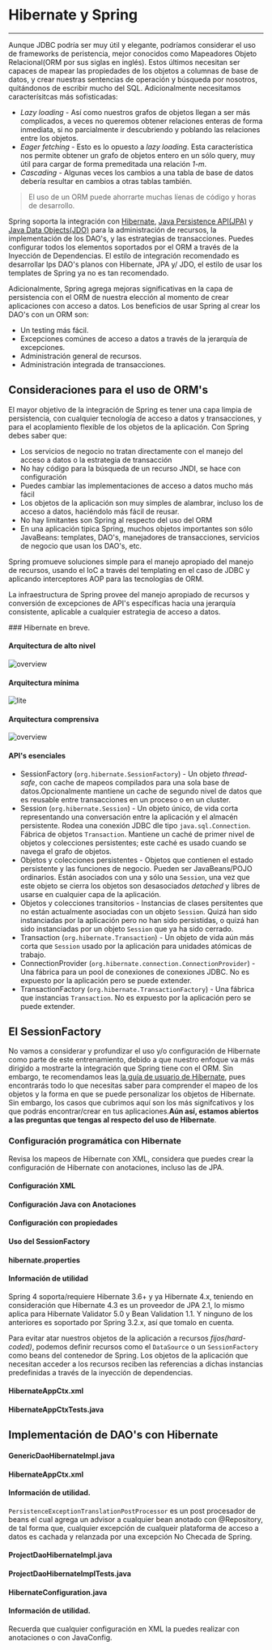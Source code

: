 # Hibernate y Spring

------

Aunque JDBC podría ser muy útil y elegante, podríamos considerar el uso de frameworks de peristencia, mejor conocidos como Mapeadores Objeto Relacional(ORM por sus siglas en inglés). Estos últimos necesitan ser capaces de mapear las propiedades de los objetos a columnas de base de datos, y crear nuestras sentencias de operación y búsqueda por nosotros, quitándonos de escribir mucho del SQL. Adicionalmente necesitamos caracterísitcas más sofisticadas:

* _Lazy loading_ - Así como nuestros grafos de objetos llegan a ser más complicados, a veces no queremos obtener relaciones enteras de forma inmediata, si no parcialmente ir descubriendo y poblando las relaciones entre los objetos.
* _Eager fetching_ - Esto es lo opuesto a _lazy loading_. Esta característica nos permite obtener un grafo de objetos entero en un sólo query, muy útil para cargar de forma premeditada una relación _1-m_.
* _Cascading_ - Algunas veces los cambios a una tabla de base de datos debería resultar en cambios a otras tablas también.

<blockquote>
  <p>El uso de un ORM puede ahorrarte muchas líenas de código y horas de desarrollo.</p>
</blockquote>

Spring soporta la integración con [Hibernate](http://www.hibernate.org/), [Java Persistence API(JPA)](http://www.oracle.com/technetwork/java/javaee/tech/persistence-jsp-140049.html) y [Java Data Objects(JDO)](http://www.oracle.com/technetwork/java/index-jsp-135919.html) para la administración de recursos, la implementación de los DAO's, y las estrategias de transacciones. Puedes configurar todos los elementos soportados por el ORM a través de la Inyección de Dependencias. El estilo de integración recomendado es desarrollar lps DAO's planos con Hibernate, JPA y/ JDO, el estilo de usar los templates de Spring ya no es tan recomendado.

Adicionalmente, Spring agrega mejoras significativas en la capa de persistencia con el ORM de nuestra elección al momento de crear aplicaciones con acceso a datos. Los beneficios de usar Spring al crear los DAO's con un ORM son:

* Un testing más fácil. 
* Excepciones comúnes de acceso a datos a través de la jerarquía de excepciones.
* Administración general de recursos.
* Administración integrada de transacciones.

## Consideraciones para el uso de ORM's

El mayor objetivo de la integración de Spring es tener una capa limpia de persistencia, con cualquier tecnología de acceso a datos y transacciones, y para el acoplamiento flexible de los objetos de la aplicación. Con Spring debes saber que:

* Los servicios de negocio no tratan directamente con el manejo del acceso a datos o la estrategia de transacción
* No hay código para la búsqueda de un recurso JNDI, se hace con configuración
* Puedes cambiar las implementaciones de acceso a datos mucho más fácil
* Los objetos de la aplicación son muy simples de alambrar, incluso los de acceso a datos, haciéndolo más fácil de reusar.
* No hay limitantes son Spring al respecto del uso del ORM
* En una aplicación tipica Spring, muchos objetos importantes son sólo JavaBeans: templates, DAO's, manejadores de transacciones, servicios de negocio que usan los DAO's, etc.

Spring promueve soluciones simple para el manejo apropiado del manejo de recursos, usando el IoC a través del templating en el caso de JDBC y aplicando interceptores AOP para las tecnologías de ORM.

La infraestructura de Spring provee del manejo apropiado de recursos y conversión de excepciones de API's específicas hacia una jerarquía consistente, aplicable a cualquier estrategia de acceso a datos.

### Hibernate en breve.

<div class="row">
  <div class="col-md-6">
    <h4><i class="icon-code"></i> Arquitectura de alto nivel</h4>
    <img src="img/overview.png" alt="overview"/>
  </div>
  <div class="col-md-6">
    <h4><i class="icon-code"></i> Arquitectura mínima</h4>
    <img src="img/lite.png" alt="lite"/>
  </div>
</div>

<div class="row">
  <div class="col-md-12">
    <h4><i class="icon-code"></i> Arquitectura comprensiva</h4>
    <img src="img/full_cream.png" alt="overview"/>
  </div>
</div>

#### API's esenciales

* SessionFactory (`org.hibernate.SessionFactory`) - Un objeto _thread-safe_, con cache de mapeos compilados para una sola base de datos.Opcionalmente mantiene un cache de segundo nivel de datos que es reusable entre transacciones en un proceso o en un cluster.
* Session (`org.hibernate.Session`) - Un objeto único, de vida corta representando una conversación entre la aplicación y el almacén persistente. Rodea una conexión JDBC dle tipo `java.sql.Connection`. Fábrica de objetos `Transaction`. Mantiene un caché de primer nivel de objetos y colecciones persistentes; este caché es usado cuando se navega el grafo de objetos.
* Objetos y colecciones persistentes - Objetos que contienen el estado persistente y las funciones de negocio. Pueden ser JavaBeans/POJO ordinarios. Están asociados con una y sólo una `Session`, una vez que este objeto se cierra los objetos son desasociados _detached_ y libres de usarse en cualquier capa de la aplicación.
* Objetos y colecciones transitorios - Instancias de clases persitentes que no están actualmente asociadas con un objeto `Session`. Quizá han sido instanciadas por la aplicación pero no han sido persistidas, o quizá han sido instanciadas por un objeto `Session` que ya ha sido cerrado.
* Transaction (`org.hibernate.Transaction`) - Un objeto de vida aún más corta que `Session` usado por la aplicación para unidades atómicas de trabajo.
* ConnectionProvider (`org.hibernate.connection.ConnectionProvider`) -  Una fábrica para un pool de conexiones de conexiones JDBC. No es expuesto por la aplicación pero se puede extender.
* TransactionFactory (`org.hibernate.TransactionFactory`) - Una fábrica que instancias `Transaction`. No es expuesto por la aplicación pero se puede extender.

## El SessionFactory

No vamos a considerar y profundizar el uso y/o configuración de Hibernate como parte de este entrenamiento, debido a que nuestro enfoque va más dirigido a mostrarte la integración que Spring tiene con el ORM. Sin embargo, te recomendamos leas [la guía de usuario de Hibernate](http://docs.jboss.org/hibernate/orm/4.3/manual/en-US/html/), pues encontrarás todo lo que necesitas saber para comprender el mapeo de los objetos y la forma en que se puede personalizar los objetos de Hibernate. Sin embargo, los casos que cubrimos aquí son los más signifcativos y los que podrás encontrar/crear en tus aplicaciones.**Aún así, estamos abiertos a las preguntas que tengas al respecto del uso de Hibernate**.

### Configuración programática con Hibernate

<div class="alert alert-info">
  <strong><i class="icon-terminal"></i></strong> Revisa los mapeos de Hibernate con XML, considera que puedes crear la configuración de Hibernate con  anotaciones, incluso las de JPA.
</div>

<div class="row">
  <div class="col-md-4">
    <h4><i class="icon-code"></i> Configuración XML</h4>
    <script type="syntaxhighlighter" class="brush: java;"><![CDATA[
      Configuration cfg = new Configuration()
      .addResource("User.hbm.xml")
      .addResource("Project.hbm.xml");
    ]]></script>
  </div>
  <div class="col-md-4">
    <h4><i class="icon-code"></i> Configuración Java con Anotaciones</h4>
    <script type="syntaxhighlighter" class="brush: java;"><![CDATA[
      Configuration cfg = new Configuration()
      .addClass(com.makingdevs.model.User.class)
      .addClass(com.makingdevs.model.Project.class);
    ]]></script>
  </div>
  <div class="col-md-4">
    <h4><i class="icon-code"></i> Configuración con propiedades</h4>
    <script type="syntaxhighlighter" class="brush: java;"><![CDATA[
      Configuration cfg = new Configuration()
      .addClass(com.makingdevs.model.User.class)
      .addClass(com.makingdevs.model.Project.class)
      .setProperty("hibernate.dialect", "org.hibernate.dialect.MySQLInnoDBDialect")
      .setProperty("hibernate.connection.datasource", "java:comp/env/jdbc/test")
      .setProperty("hibernate.order_updates", "true");
    ]]></script>
  </div>
</div>

<div class="row">
  <div class="col-md-6">
    <h4><i class="icon-code"></i> Uso del SessionFactory</h4>
    <script type="syntaxhighlighter" class="brush: java;"><![CDATA[
      SessionFactory sessions = cfg.buildSessionFactory();
      Session session = sessions.openSession(); // open a new Session
    ]]></script>
  </div>
  <div class="col-md-6">
    <h4><i class="icon-file"></i> hibernate.properties</h4>
    <script type="syntaxhighlighter" class="brush: plain;"><![CDATA[
hibernate.connection.driver_class = org.postgresql.Driver
hibernate.connection.url = jdbc:postgresql://localhost/makingdevs
hibernate.connection.username = myuser
hibernate.connection.password = secret
hibernate.c3p0.min_size=5
hibernate.c3p0.max_size=20
hibernate.c3p0.timeout=1800
hibernate.c3p0.max_statements=50
hibernate.dialect = org.hibernate.dialect.PostgreSQL82Dialect
    ]]></script>
  </div>
</div>

<div class="bs-callout bs-callout-warning">
<h4><i class="icon-coffee"></i> Información de utilidad</h4>
  <p>
    Spring 4 soporta/requiere Hibernate 3.6+ y ya Hibernate 4.x, teniendo en consideración que Hibernate 4.3 es un proveedor de JPA 2.1, lo mismo aplica para Hibernate Validator 5.0 y Bean Validation 1.1. Y ninguno de los anteriores es soportado por Spring 3.2.x, así que tomalo en cuenta.
  </a>
  </p>
</div>

Para evitar atar nuestros objetos de la aplicación a recursos _fijos(hard-coded)_, podemos definir recursos como el `DataSource` o un `SessionFactory` como beans del contenedor de Spring. Los objetos de la aplicación que necesitan acceder a los recursos reciben las referencias a dichas instancias predefinidas a través de la inyección de dependencias.

<div class="row">
  <div class="col-md-6">
    <h4><i class="icon-code"></i> HibernateAppCtx.xml</h4>
    <script type="syntaxhighlighter" class="brush: xml;"><![CDATA[
<?xml version="1.0" encoding="UTF-8"?>
<beans xmlns="http://www.springframework.org/schema/beans"
  xmlns:xsi="http://www.w3.org/2001/XMLSchema-instance"
  xsi:schemaLocation="http://www.springframework.org/schema/beans http://www.springframework.org/schema/beans/spring-beans.xsd">

  <bean id="sessionFactory"
    class="org.springframework.orm.hibernate3.LocalSessionFactoryBean">
    <property name="dataSource" ref="dataSource" />
    <property name="mappingResources">
      <list>
        <value>com/makingdevs/model/User.hbm.xml</value>
        <value>com/makingdevs/model/Project.hbm.xml</value>
        <value>com/makingdevs/model/UserStory.hbm.xml</value>
        <value>com/makingdevs/model/Task.hbm.xml</value>
      </list>
    </property>
    <property name="hibernateProperties">
      <value>
        hibernate.dialect=org.hibernate.dialect.H2Dialect
      </value>
    </property>
  </bean>

</beans>
    ]]></script>
  </div>
  <div class="col-md-6">
    <h4><i class="icon-file"></i> HibernateAppCtxTests.java</h4>
    <script type="syntaxhighlighter" class="brush: java;"><![CDATA[
package com.makingdevs.practica6;

import static org.springframework.util.Assert.notNull;

import org.hibernate.SessionFactory;
import org.junit.FixMethodOrder;
import org.junit.Test;
import org.junit.runner.RunWith;
import org.junit.runners.MethodSorters;
import org.springframework.beans.factory.annotation.Autowired;
import org.springframework.test.context.ContextConfiguration;
import org.springframework.test.context.junit4.SpringJUnit4ClassRunner;

@RunWith(SpringJUnit4ClassRunner.class)
@ContextConfiguration(locations = { "HibernateAppCtx.xml", "../practica1/DataSourceWithNamespace.xml" })
@FixMethodOrder(MethodSorters.NAME_ASCENDING)
public class HibernateAppCtxTests {

  @Autowired
  SessionFactory sessionFactory;

  @Test
  public void test0SessionFactory() {
    notNull(sessionFactory);
  }

  @Test
  public void test1Session() {
    org.springframework.util.Assert.notNull(sessionFactory.openSession());
  }

}
    ]]></script>
  </div>
</div>


## Implementación de DAO's con Hibernate

<div class="row">
  <div class="col-md-6">
    <h4><i class="icon-code"></i> GenericDaoHibernateImpl.java</h4>
    <script type="syntaxhighlighter" class="brush: java;"><![CDATA[
package com.makingdevs.practica7;

import java.io.Serializable;
import java.lang.reflect.ParameterizedType;
import java.util.List;

import org.hibernate.SessionFactory;
import org.hibernate.criterion.Projections;

import com.makingdevs.dao.GenericDao;

public abstract class GenericDaoHibernateImpl<T, PK extends Serializable> implements GenericDao<T, PK> {

  private SessionFactory sessionFactory;

  private Class<T> type = null;

  public SessionFactory getSessionFactory() {
    return sessionFactory;
  }

  public void setSessionFactory(SessionFactory sessionFactory) {
    this.sessionFactory = sessionFactory;
  }

  @Override
  public void create(T newInstance) {
    sessionFactory.getCurrentSession().save(newInstance);
  }

  @SuppressWarnings("unchecked")
  @Override
  public T read(PK id) {
    return (T) sessionFactory.getCurrentSession().get(getType(), id);
  }

  @Override
  public void update(T transientObject) {
    sessionFactory.getCurrentSession().update(transientObject);
  }

  @Override
  public void delete(T persistentObject) {
    sessionFactory.getCurrentSession().delete(persistentObject);
  }

  @SuppressWarnings("unchecked")
  @Override
  public List<T> findAll() {
    return sessionFactory.getCurrentSession().createCriteria(getType()).list();
  }

  @Override
  public int countAll() {
    return (Integer) sessionFactory.getCurrentSession().createCriteria(getType()).setProjection(Projections.rowCount())
        .uniqueResult();
  }

  @SuppressWarnings("unchecked")
  public Class<T> getType() {
    if (type == null) {
      Class<?> clazz = getClass();
      while (!(clazz.getGenericSuperclass() instanceof ParameterizedType)) {
        clazz = clazz.getSuperclass();
      }
      type = (Class<T>) ((ParameterizedType) clazz.getGenericSuperclass()).getActualTypeArguments()[0];
    }
    return type;
  }

}
    ]]></script>
  </div>
  <div class="col-md-6">
    <h4><i class="icon-code"></i> HibernateAppCtx.xml</h4>
    <script type="syntaxhighlighter" class="brush: xml;"><![CDATA[
<?xml version="1.0" encoding="UTF-8"?>
<beans xmlns="http://www.springframework.org/schema/beans"
  xmlns:xsi="http://www.w3.org/2001/XMLSchema-instance" xmlns:jdbc="http://www.springframework.org/schema/jdbc"
  xmlns:context="http://www.springframework.org/schema/context"
  xmlns:aop="http://www.springframework.org/schema/aop" xmlns:tx="http://www.springframework.org/schema/tx"
  xsi:schemaLocation="http://www.springframework.org/schema/jdbc http://www.springframework.org/schema/jdbc/spring-jdbc-4.0.xsd
    http://www.springframework.org/schema/aop http://www.springframework.org/schema/aop/spring-aop-4.0.xsd
    http://www.springframework.org/schema/beans http://www.springframework.org/schema/beans/spring-beans.xsd
    http://www.springframework.org/schema/tx http://www.springframework.org/schema/tx/spring-tx-4.0.xsd
    http://www.springframework.org/schema/context http://www.springframework.org/schema/context/spring-context-4.0.xsd">

  <context:component-scan base-package="com.makingdevs.practica7" />

  <jdbc:embedded-database type="H2" id="dataSource">
    <jdbc:script location="classpath:/com/makingdevs/scripts/user.sql" />
    <jdbc:script location="classpath:/com/makingdevs/scripts/project.sql" />
    <jdbc:script location="classpath:/com/makingdevs/scripts/user_story.sql" />
    <jdbc:script location="classpath:/com/makingdevs/scripts/task.sql" />
    <jdbc:script location="classpath:/com/makingdevs/scripts/constraints.sql" />
  </jdbc:embedded-database>

  <bean id="sessionFactory"
    class="org.springframework.orm.hibernate4.LocalSessionFactoryBean">
    <property name="dataSource" ref="dataSource" />
    <property name="mappingResources">
      <list>
        <value>com/makingdevs/model/User.hbm.xml</value>
        <value>com/makingdevs/model/Project.hbm.xml</value>
        <value>com/makingdevs/model/UserStory.hbm.xml</value>
        <value>com/makingdevs/model/Task.hbm.xml</value>
      </list>
    </property>
    <property name="hibernateProperties">
      <value>
        hibernate.dialect=org.hibernate.dialect.H2Dialect
      </value>
    </property>
  </bean>

  <bean
    class="org.springframework.dao.annotation.PersistenceExceptionTranslationPostProcessor" />

  <!-- This is very important, but it's explained later!!! Don't Worry about... -->
  <bean id="transactionManager"
    class="org.springframework.orm.hibernate4.HibernateTransactionManager">
    <property name="sessionFactory" ref="sessionFactory" />
  </bean>

  <aop:config>
    <aop:pointcut id="allMethods"
      expression="execution(public * com.makingdevs.practica7.**.*(..))" />
    <aop:advisor advice-ref="txAdvice" pointcut-ref="allMethods" />
  </aop:config>

  <tx:advice id="txAdvice" transaction-manager="transactionManager">
    <tx:attributes>
      <tx:method name="*" />
    </tx:attributes>
  </tx:advice>

</beans>
    ]]></script>
  </div>
</div>

<div class="bs-callout bs-callout-info">
<h4><i class="icon-coffee"></i> Información de utilidad.</h4>
  <p>
    <code>PersistenceExceptionTranslationPostProcessor</code> es un post procesador de beans el cual agrega un advisor a cualquier bean anotado con @Repository, de tal forma que, cualquier excepción de cualqueir plataforma de acceso a datos es cachada y relanzada por una excepción No Checada de Spring.
  </a>
  </p>
</div>

<div class="row">
  <div class="col-md-6">
    <h4><i class="icon-code"></i> ProjectDaoHibernateImpl.java</h4>
    <script type="syntaxhighlighter" class="brush: java;"><![CDATA[
package com.makingdevs.practica7;

import org.hibernate.Query;
import org.hibernate.SessionFactory;
import org.springframework.beans.factory.annotation.Autowired;
import org.springframework.stereotype.Repository;

import com.makingdevs.dao.ProjectDao;
import com.makingdevs.model.Project;

@Repository
public class ProjectDaoHibernateImpl extends GenericDaoHibernateImpl<Project, Long> implements ProjectDao {

  @Autowired
  public ProjectDaoHibernateImpl(SessionFactory sessionFactory) {
    super.setSessionFactory(sessionFactory);
  }

  @Override
  public Project findByCodename(String codename) {
    Query query = getSessionFactory().getCurrentSession().createQuery("from Project where codeName = ?");
    query.setString(0, codename);
    return (Project) query.uniqueResult();
  }

}
    ]]></script>
  </div>

  <div class="col-md-6">
    <h4><i class="icon-code"></i> ProjectDaoHibernateImplTests.java</h4>
    <script type="syntaxhighlighter" class="brush: java;"><![CDATA[
package com.makingdevs.practica7;

import static org.springframework.util.Assert.notNull;

import java.util.Date;

import javax.sql.DataSource;

import org.junit.FixMethodOrder;
import org.junit.Test;
import org.junit.runner.RunWith;
import org.junit.runners.MethodSorters;
import org.springframework.beans.factory.annotation.Autowired;
import org.springframework.test.context.ContextConfiguration;
import org.springframework.test.context.junit4.SpringJUnit4ClassRunner;
import org.springframework.util.Assert;
import static org.junit.Assert.assertEquals;
import static org.junit.Assert.assertNotEquals;
import static org.junit.Assert.assertNull;

import com.makingdevs.dao.ProjectDao;
import com.makingdevs.model.Project;

@RunWith(SpringJUnit4ClassRunner.class)
@ContextConfiguration(locations = { "HibernateAppCtx.xml" })
@FixMethodOrder(MethodSorters.NAME_ASCENDING)
public class ProjectDaoHibernateImplTests {

  @Autowired
  ProjectDao projectDao;
  @Autowired
  DataSource dataSource;
  
  private static Long projectId;

  @Test
  public void test0ProjectDao() {
    notNull(projectDao);
    notNull(dataSource);
  }

  @Test
  public void test1CreateProject() {
    Project project = new Project();
    project.setName("New Project");
    project.setCodeName("NEWPROJECT");
    project.setDescription("This is a new project");
    project.setDateCreated(new Date());
    project.setLastUpdated(new Date());
    projectDao.create(project);
    Assert.isTrue(project.getId() > 0);
    projectId = project.getId();
  }
  
  @Test
  public void test2ReadProject(){
    Project project = projectDao.read(projectId);
    Assert.isTrue(project.getId() > 0);
    assertEquals("New Project", project.getName());
    assertEquals("NEWPROJECT", project.getCodeName());
  }
  
  @Test
  public void test3UpdateProject(){
    Project project = projectDao.read(projectId);
    String originalCodeName = project.getCodeName();
    project.setCodeName("PROJECTUPDATED");
    project.setName("Project updated");
    projectDao.update(project);
    Project projectUpdated = projectDao.read(projectId);
    assertNotEquals(originalCodeName, projectUpdated.getCodeName());
  }
  
  @Test 
  public void test4FindProjectByCodeName(){
    Project project = projectDao.findByCodename("PROJECTUPDATED");
    assertEquals("PROJECTUPDATED", project.getCodeName());
  }
  
  @Test 
  public void test5DeleteProject(){
    Project project = projectDao.read(projectId);
    projectDao.delete(project);
    Project projectDeleted = projectDao.read(projectId);
    assertNull(projectDeleted);
  }

}
    ]]></script>
  </div>
</div>

<div class="row">
  <div class="col-md-12">
    <h4><i class="icon-code"></i> HibernateConfiguration.java</h4>
    <script type="syntaxhighlighter" class="brush: java;"><![CDATA[
package com.makingdevs.practica7;

import javax.sql.DataSource;

import org.springframework.context.annotation.Bean;
import org.springframework.dao.annotation.PersistenceExceptionTranslationPostProcessor;
import org.springframework.jdbc.datasource.embedded.EmbeddedDatabaseBuilder;
import org.springframework.jdbc.datasource.embedded.EmbeddedDatabaseType;
import org.springframework.orm.hibernate3.HibernateTransactionManager;
import org.springframework.orm.hibernate4.LocalSessionFactoryBean;
import org.springframework.transaction.PlatformTransactionManager;

import com.makingdevs.dao.ProjectDao;

@Configuration
public class HibernateConfiguration {

  @Bean
  public DataSource dataSource() {
    EmbeddedDatabaseBuilder builder = new EmbeddedDatabaseBuilder();
    builder.addScript("classpath:/com/makingdevs/scripts/project.sql");
    builder.addScript("classpath:/com/makingdevs/scripts/user_story.sql");
    builder.addScript("classpath:/com/makingdevs/scripts/task.sql");
    builder.addScript("classpath:/com/makingdevs/scripts/user.sql");
    builder.addScript("classpath:/com/makingdevs/scripts/constraints.sql");
    return builder.setType(EmbeddedDatabaseType.H2).build();
  }

  @Bean
  public LocalSessionFactoryBean sessionFactory() {
    LocalSessionFactoryBean localSessionFactory = new LocalSessionFactoryBean();
    localSessionFactory.setDataSource(dataSource());
    localSessionFactory.setMappingResources("com/makingdevs/model/Project.hbm.xml",
        "com/makingdevs/model/UserStory.hbm.xml", "com/makingdevs/model/Task.hbm.xml",
        "com/makingdevs/model/User.hbm.xml");
    localSessionFactory.getHibernateProperties().put("hibernate.dialect", "org.hibernate.dialect.H2Dialect");
    return localSessionFactory;
  }

  @Bean
  public PersistenceExceptionTranslationPostProcessor exceptionTranslation() {
    return new PersistenceExceptionTranslationPostProcessor();
  }

  @Bean
  public ProjectDao projectDao() {
    return new ProjectDaoHibernateImpl(sessionFactory().getObject());
  }
  
  @Bean
  public HibernateTransactionManager transactionManager(){
    HibernateTransactionManager transactionManager = new HibernateTransactionManager(sessionFactory().getObject());
    return transactionManager;
  }
}
    ]]></script>
  </div>
</div>

<div class="bs-callout bs-callout-info">
<h4><i class="icon-coffee"></i> Información de utilidad.</h4>
  <p>
    Recuerda que cualquier configuración en XML la puedes realizar con anotaciones o con JavaConfig.
  </a>
  </p>
</div>